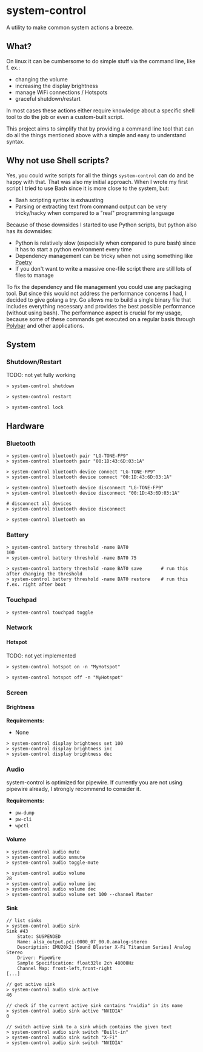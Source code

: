# system-control

A utility to make common system actions a breeze.

## What?
On linux it can be cumbersome to do simple stuff via the command line, like f. ex.:
* changing the volume
* increasing the display brightness
* manage WiFi connections / Hotspots
* graceful shutdown/restart

In most cases these actions either require knowledge about a specific shell tool to do the job or even a custom-built script.

This project aims to simplify that by providing a command line tool that can do all the things mentioned above with a
simple and easy to understand syntax.

## Why not use Shell scripts?

Yes, you could write scripts for all the things
`system-control` can do and be happy with that. That was also my initial approach. When I wrote my first script I tried
to use Bash since it is more close to the system, but:

* Bash scripting syntax is exhausting
* Parsing or extracting text from command output can be very tricky/hacky when compared to a "real" programming language

Because of those downsides I started to use Python scripts, but python also has its downsides:

* Python is relatively slow (especially when compared to pure bash) since it has to start a python environment every time
* Dependency management can be tricky when not using something like [Poetry](https://github.com/python-poetry/poetry)
* If you don't want to write a massive one-file script there are still lots of files to manage

To fix the dependency and file management you could use any packaging tool. But since this would
not address the performance concerns I had, I decided to give golang a try. Go allows me to build
a single binary file that includes everything necessary and provides the best possible performance
(without using bash). The performance aspect is crucial for my usage, because some of these commands
 get executed on a regular basis through [Polybar](https://github.com/polybar/polybar) and other 
 applications.

## System

### Shutdown/Restart

TODO: not yet fully working

```shell script
> system-control shutdown
```

```shell script
> system-control restart
```

```shell script
> system-control lock
```

## Hardware

### Bluetooth

```shell
> system-control bluetooth pair "LG-TONE-FP9"
> system-control bluetooth pair "00:1D:43:6D:03:1A"
```

```shell
> system-control bluetooth device connect "LG-TONE-FP9"
> system-control bluetooth device connect "00:1D:43:6D:03:1A"
```

```shell
> system-control bluetooth device disconnect "LG-TONE-FP9"
> system-control bluetooth device disconnect "00:1D:43:6D:03:1A"

# disconnect all devices
> system-control bluetooth device disconnect
```

```shell
> system-control bluetooth on
```

### Battery

```shell
> system-control battery threshold -name BAT0
100
> system-control battery threshold -name BAT0 75

> system-control battery threshold -name BAT0 save       # run this after changing the threshold
> system-control battery threshold -name BAT0 restore    # run this f.ex. right after boot
```

### Touchpad

```shell
> system-control touchpad toggle
```

### Network

#### Hotspot

TODO: not yet implemented

```shell script
> system-control hotspot on -n "MyHotspot"
```

```shell script
> system-control hotspot off -n "MyHotspot"
```

### Screen

#### Brightness

**Requirements:**

* None

```shell script
> system-control display brightness set 100
> system-control display brightness inc
> system-control display brightness dec
```

### Audio

system-control is optimized for pipewire. If currently you are not using pipewire already, I strongly recommend to
consider it.

**Requirements:**

* `pw-dump`
* `pw-cli`
* `wpctl`

#### Volume

```shell script
> system-control audio mute
> system-control audio unmute
> system-control audio toggle-mute
```

```shell script
> system-control audio volume
28
> system-control audio volume inc
> system-control audio volume dec
> system-control audio volume set 100 --channel Master
```

#### Sink

```shell script
// list sinks
> system-control audio sink
Sink #43
	State: SUSPENDED
	Name: alsa_output.pci-0000_07_00.0.analog-stereo
	Description: EMU20k2 [Sound Blaster X-Fi Titanium Series] Analog Stereo
	Driver: PipeWire
	Sample Specification: float32le 2ch 48000Hz
	Channel Map: front-left,front-right
[...]

// get active sink
> system-control audio sink active
46

// check if the current active sink contains "nvidia" in its name
> system-control audio sink active "NVIDIA"
0

// switch active sink to a sink which contains the given text
> system-control audio sink switch "Built-in"
> system-control audio sink switch "X-Fi"
> system-control audio sink switch "NVIDIA"
```